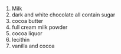 1. Milk
2. dark and white chocolate all contain sugar
3. cocoa butter
4. full cream milk powder
5. cocoa liquor
6. lecithin
7. vanilla and cocoa